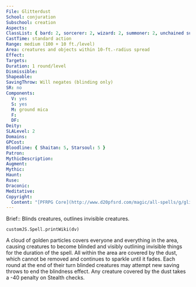 ```yaml
---
File: Glitterdust
School: conjuration
Subschool: creation
Aspects: 
ClassList: { bard: 2, sorcerer: 2, wizard: 2, summoner: 2, unchained summoner: 2, witch: 2, magus: 2, bloodrager: 2, occultist: 2, mesmerist: 2 }
CastTime: standard action
Range: medium (100 + 10 ft./level)
Area: creatures and objects within 10-ft.-radius spread
Effect: 
Targets: 
Duration: 1 round/level
Dismissible: 
Shapeable: 
SavingThrow: Will negates (blinding only)
SR: no
Components:
  V: yes
  S: yes
  M: ground mica
  F: 
  DF: 
Deity: 
SLALevel: 2
Domains: 
GPCost: 
Bloodline: { Shaitan: 5, Starsoul: 5 }
Patron: 
MythicDescription: 
Augment: 
Mythic: 
Haunt: 
Ruse: 
Draconic: 
Meditative: 
Copyright:
  Content: "[PFRPG Core](http://www.d20pfsrd.com/magic/all-spells/g/glitterdust)"
---
```

Brief:: Blinds creatures, outlines invisible creatures.

```dataviewjs
customJS.Spell.printWiki(dv)
```

A cloud of golden particles covers everyone and everything in the area, causing creatures to become blinded and visibly outlining invisible things for the duration of the spell. All within the area are covered by the dust, which cannot be removed and continues to sparkle until it fades. Each round at the end of their turn blinded creatures may attempt new saving throws to end the blindness effect.  Any creature covered by the dust takes a -40 penalty on Stealth checks.

